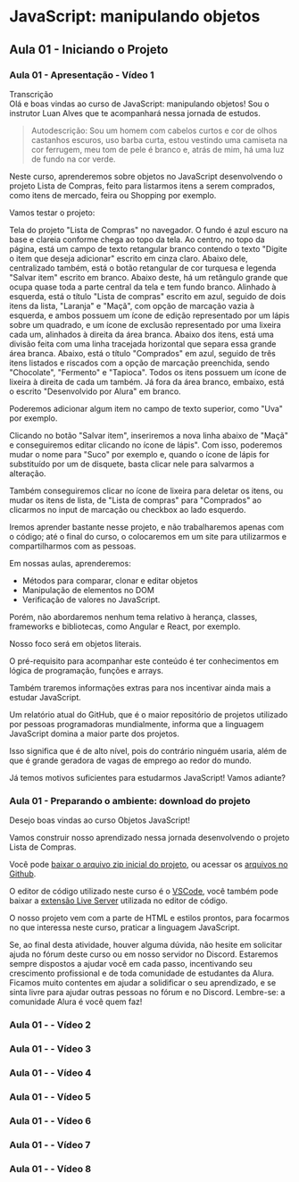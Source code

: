 # JavaScript: manipulando objetos

## Aula 01 - Iniciando o Projeto

### Aula 01 - Apresentação - Vídeo 1

Transcrição  
Olá e boas vindas ao curso de JavaScript: manipulando objetos! Sou o instrutor Luan Alves que te acompanhará nessa jornada de estudos.

> Autodescrição: Sou um homem com cabelos curtos e cor de olhos castanhos escuros, uso barba curta, estou vestindo uma camiseta na cor ferrugem, meu tom de pele é branco e, atrás de mim, há uma luz de fundo na cor verde.

Neste curso, aprenderemos sobre objetos no JavaScript desenvolvendo o projeto Lista de Compras, feito para listarmos itens a serem comprados, como itens de mercado, feira ou Shopping por exemplo.

Vamos testar o projeto:

Tela do projeto "Lista de Compras" no navegador. O fundo é azul escuro na base e clareia conforme chega ao topo da tela. Ao centro, no topo da página, está um campo de texto retangular branco contendo o texto "Digite o item que deseja adicionar" escrito em cinza claro. Abaixo dele, centralizado também, está o botão retangular de cor turquesa e legenda "Salvar item" escrito em branco. Abaixo deste, há um retângulo grande que ocupa quase toda a parte central da tela e tem fundo branco. Alinhado à esquerda, está o título "Lista de compras" escrito em azul, seguido de dois itens da lista, "Laranja" e "Maçã", com opção de marcação vazia à esquerda, e ambos possuem um ícone de edição representado por um lápis sobre um quadrado, e um ícone de exclusão representado por uma lixeira cada um, alinhados à direita da área branca. Abaixo dos itens, está uma divisão feita com uma linha tracejada horizontal que separa essa grande área branca. Abaixo, está o título "Comprados" em azul, seguido de três itens listados e riscados com a opção de marcação preenchida, sendo "Chocolate", "Fermento" e "Tapioca". Todos os itens possuem um ícone de lixeira à direita de cada um também. Já fora da área branco, embaixo, está o escrito "Desenvolvido por Alura" em branco.

Poderemos adicionar algum item no campo de texto superior, como "Uva" por exemplo.

Clicando no botão "Salvar item", inseriremos a nova linha abaixo de "Maçã" e conseguiremos editar clicando no ícone de lápis". Com isso, poderemos mudar o nome para "Suco" por exemplo e, quando o ícone de lápis for substituído por um de disquete, basta clicar nele para salvarmos a alteração.

Também conseguiremos clicar no ícone de lixeira para deletar os itens, ou mudar os itens de lista, de "Lista de compras" para "Comprados" ao clicarmos no input de marcação ou checkbox ao lado esquerdo.

Iremos aprender bastante nesse projeto, e não trabalharemos apenas com o código; até o final do curso, o colocaremos em um site para utilizarmos e compartilharmos com as pessoas.

Em nossas aulas, aprenderemos:

- Métodos para comparar, clonar e editar objetos
- Manipulação de elementos no DOM
- Verificação de valores no JavaScript.

Porém, não abordaremos nenhum tema relativo à herança, classes, frameworks e bibliotecas, como Angular e React, por exemplo.

Nosso foco será em objetos literais.

O pré-requisito para acompanhar este conteúdo é ter conhecimentos em lógica de programação, funções e arrays.

Também traremos informações extras para nos incentivar ainda mais a estudar JavaScript.

Um relatório atual do GitHub, que é o maior repositório de projetos utilizado por pessoas programadoras mundialmente, informa que a linguagem JavaScript domina a maior parte dos projetos.

Isso significa que é de alto nível, pois do contrário ninguém usaria, além de que é grande geradora de vagas de emprego ao redor do mundo.

Já temos motivos suficientes para estudarmos JavaScript! Vamos adiante?

### Aula 01 - Preparando o ambiente: download do projeto

Desejo boas vindas ao curso Objetos JavaScript!

Vamos construir nosso aprendizado nessa jornada desenvolvendo o projeto Lista de Compras.

Você pode [baixar o arquivo zip inicial do projeto](https://github.com/alura-cursos/lista-de-compras/archive/refs/heads/projeto-base.zip), ou acessar os [arquivos no Github](https://github.com/alura-cursos/lista-de-compras/tree/projeto-base).

O editor de código utilizado neste curso é o [VSCode](https://code.visualstudio.com/), você também pode baixar a [extensão Live Server](https://marketplace.visualstudio.com/items?itemName=ritwickdey.LiveServer) utilizada no editor de código.

O nosso projeto vem com a parte de HTML e estilos prontos, para focarmos no que interessa neste curso, praticar a linguagem JavaScript.

Se, ao final desta atividade, houver alguma dúvida, não hesite em solicitar ajuda no fórum deste curso ou em nosso servidor no Discord. Estaremos sempre dispostos a ajudar você em cada passo, incentivando seu crescimento profissional e de toda comunidade de estudantes da Alura. Ficamos muito contentes em ajudar a solidificar o seu aprendizado, e se sinta livre para ajudar outras pessoas no fórum e no Discord. Lembre-se: a comunidade Alura é você quem faz!

### Aula 01 -  - Vídeo 2
### Aula 01 -  - Vídeo 3
### Aula 01 -  - Vídeo 4
### Aula 01 -  - Vídeo 5
### Aula 01 -  - Vídeo 6
### Aula 01 -  - Vídeo 7
### Aula 01 -  - Vídeo 8
